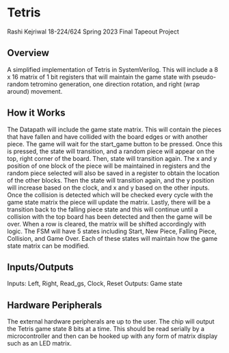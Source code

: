 # Tetris

Rashi Kejriwal
18-224/624 Spring 2023 Final Tapeout Project

## Overview
A simplified implementation of Tetris in SystemVerilog. This will include a 8 x 16 matrix of 1 bit registers that will maintain the game state with pseudo-random tetromino generation, one direction rotation, and right (wrap around) movement.

## How it Works
The Datapath will include the game state matrix. This will contain the pieces that have fallen and have collided with the board edges or with another piece. The game will wait for the start_game button to be pressed. Once this is pressed, the state will transition, and a random piece will appear on the top, right corner of the board. Then, state will transition again. The x and y position of one block of the piece will be maintained in registers and the random piece selected will also be saved in a register to obtain the location of the other blocks. Then the state will transition again, and the y position will increase based on the clock, and x and y based on the other inputs. Once the collision is detected which will be checked every cycle with the game state matrix the piece will update the matrix. Lastly, there will be a transition back to the falling piece state and this will continue until a collision with the top board has been detected and then the game will be over. When a row is cleared, the matrix will be shifted accordingly with logic. The FSM will have 5 states including Start, New Piece, Falling Piece, Collision, and Game Over. Each of these states will maintain how the game state matrix can be modified. 

## Inputs/Outputs
Inputs: Left, Right, Read_gs, Clock, Reset
Outputs: Game state

## Hardware Peripherals
The external hardware peripherals are up to the user. The chip will output the Tetris game state 8 bits at a time. This 
should be read serially by a microcontroller and then can be hooked up with any form of matrix display such as an LED matrix.

